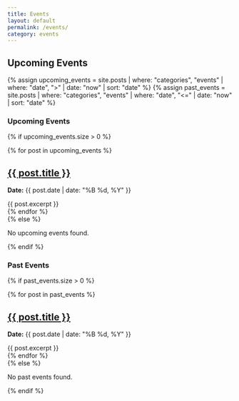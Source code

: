 ```yaml
---
title: Events
layout: default
permalink: /events/
category: events
---
```


## Upcoming Events

{% assign upcoming_events = site.posts | where: "categories", "events" | where: "date", ">" | date: "now" | sort: "date" %}
{% assign past_events = site.posts | where: "categories", "events" | where: "date", "<=" | date: "now" | sort: "date" %}

### Upcoming Events
{% if upcoming_events.size > 0 %}
  <div class="events-list">
    {% for post in upcoming_events %}
      <section class="event">
        <h2><a href="{{ post.url }}">{{ post.title }}</a></h2>
        <p><strong>Date:</strong> {{ post.date | date: "%B %d, %Y" }}</p>
        <div class="event-excerpt">
          {{ post.excerpt }}
        </div>
      </section>
    {% endfor %}
  </div>
{% else %}
  <p>No upcoming events found.</p>
{% endif %}

### Past Events
{% if past_events.size > 0 %}
  <div class="events-list">
    {% for post in past_events %}
      <section class="event">
        <h2><a href="{{ post.url }}">{{ post.title }}</a></h2>
        <p><strong>Date:</strong> {{ post.date | date: "%B %d, %Y" }}</p>
        <div class="event-excerpt">
          {{ post.excerpt }}
        </div>
      </section>
    {% endfor %}
  </div>
{% else %}
  <p>No past events found.</p>
{% endif %}